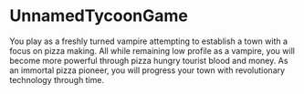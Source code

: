 # UnnamedTycoonGame
You play as a freshly turned vampire attempting to establish a town with a focus on pizza making. All while remaining low profile as a vampire, you will become more powerful through pizza hungry tourist blood and money. As an immortal pizza pioneer, you will progress your town with revolutionary technology through time. 
